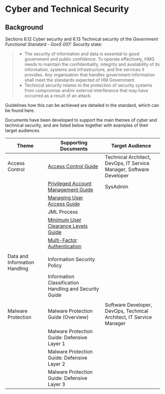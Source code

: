 # Cyber and Technical Security

## Background

Sections 6.12 Cyber security and 6.13 Technical security of the *Government Functional Standard - GovS 007: Security* state:

> - The security of information and data is essential to good government and public confidence. To operate effectively, HMG needs to maintain the confidentiality, integrity and availability of its information, systems and infrastructure, and the services it provides. Any organisation that handles government information shall meet the standards expected of HM Government.
> - Technical security relates to the protection of security systems from compromise and/or external interference that may have occurred as a result of an attack.

Guidelines how this can be achieved are detailed in the standard, which can be found here.

Documents have been developed to support the main themes of cyber and technical security, and are listed below together with examples of their target audiences.

| Theme | Supporting Documents | Target Audience |
| --- | --- | --- |
| Access Control | [Access Control Guide](https://github.com/ministryofjustice/security-guidance/blob/Local/policies/access-control-guide.md) | Technical Architect, DevOps, IT Service Manager, Software Developer |
| | [Privileged Account Management Guide](https://github.com/ministryofjustice/security-guidance/blob/Local/policies/privileged-account-management-guide.md) | SysAdmin |
| | [Managing User Access Guide](https://github.com/ministryofjustice/security-guidance/blob/Local/policies/managing-user-access-guide.md) | |
| | JML Process | |
| | [Minimum User Clearance Levels Guide](https://github.com/ministryofjustice/security-guidance/blob/Local/policies/minimum-user-clearance-requirements-guide.md) | |
| | [Multi-Factor Authentication](https://github.com/ministryofjustice/security-guidance/blob/Local/policies/multi-Factor-authentication-mfa-guide.md) | |
| | | |
| Data and Information Handling | Information Security Policy | |
| | Information Classification Handling and Security Guide | |
| | | |
| Malware Protection | Malware Protection Guide (Overview) | Software Developer, DevOps, Technical Architect, IT Service Manager |
| | Malware Protection Guide: Defensive Layer 1 | |
| | Malware Protection Guide: Defensive Layer 2 | |
| | Malware Protection Guide: Defensive Layer 3 | |
